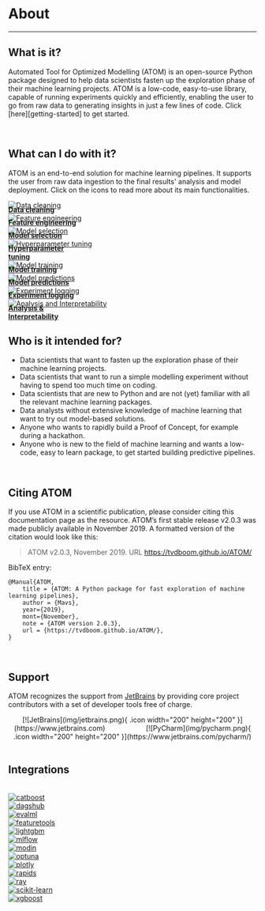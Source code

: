 # About
-------

## What is it?

Automated Tool for Optimized Modelling (ATOM) is an open-source
Python package designed to help data scientists fasten up the
exploration phase of their machine learning projects. ATOM is a
low-code, easy-to-use library, capable of running experiments
quickly and efficiently, enabling the user to go from raw data
to generating insights in just a few lines of code. Click
[here][getting-started] to get started.

<br>

## What can I do with it?

ATOM is an end-to-end solution for machine learning pipelines. It supports
the user from raw data ingestion to the final results' analysis and model
deployment. Click on the icons to read more about its main functionalities.

<div class="row">
  <div class="column">
    <div class="icon">
      <a href="../user_guide/data_cleaning" draggable="false">
        <img src="../img/icons/icon_1.svg" alt="Data cleaning" draggable="false">
        <figcaption style="margin-top: -8px"><strong>Data cleaning</strong></figcaption>
      </a>
    </div>
  </div>
  <div class="column">
    <div class="icon">
      <a href="../user_guide/feature_engineering" draggable="false">
          <img src="../img/icons/icon_2.svg" alt="Feature engineering" draggable="false">
          <figcaption style="margin-top: -8px"><strong>Feature engineering</strong></figcaption>
      </a>
    </div>
  </div>
  <div class="column">
    <div class="icon">
      <a href="../user_guide/models" draggable="false">
        <img src="../img/icons/icon_3.svg" alt="Model selection" draggable="false">
        <figcaption style="margin-top: -8px"><strong>Model selection</strong></figcaption>
      </a>
    </div>
  </div>
  <div class="column">
    <div class="icon">
      <a href="../user_guide/training/#hyperparameter-tuning" draggable="false">
        <img src="../img/icons/icon_4.svg" alt="Hyperparameter tuning" draggable="false">
        <figcaption style="margin-top: -8px"><strong>Hyperparameter<br>tuning</strong></figcaption>
      </a>
    </div>
  </div>
</div>
<div class="row">
  <div class="column">
    <div class="icon">
      <a href="../user_guide/training" draggable="false">
        <img src="../img/icons/icon_5.svg" alt="Model training" draggable="false">
        <figcaption style="margin-top: -8px"><strong>Model training</strong></figcaption>
      </a>
    </div>
  </div>
  <div class="column">
    <div class="icon">
      <a href="../user_guide/predicting" draggable="false">
        <img src="../img/icons/icon_6.svg" alt="Model predictions" draggable="false">
        <figcaption style="margin-top: -8px"><strong>Model predictions</strong></figcaption>
      </a>
    </div>
  </div>
  <div class="column">
    <div class="icon">
      <a href="../user_guide/logging" draggable="false">
        <img src="../img/icons/icon_7.svg" alt="Experiment logging" draggable="false">
        <figcaption style="margin-top: -8px"><strong>Experiment logging</strong></figcaption>
      </a>
    </div>
  </div>
  <div class="column">
    <div class="icon">
      <a href="../user_guide/plots" draggable="false">
        <img src="../img/icons/icon_8.svg" alt="Analysis and Interpretability" draggable="false">
        <figcaption style="margin-top: -8px"><strong>Analysis &<br>Interpretability</strong></figcaption>
      </a>
    </div>
  </div>
</div>


## Who is it intended for?

* Data scientists that want to fasten up the exploration phase of their machine
  learning projects.
* Data scientists that want to run a simple modelling experiment without having
  to spend too much time on coding.
* Data scientists that are new to Python and are not (yet) familiar with all
  the relevant machine learning packages.
* Data analysts without extensive knowledge of machine learning that want to
  try out model-based solutions.
* Anyone who wants to rapidly build a Proof of Concept, for example during a hackathon.
* Anyone who is new to the field of machine learning and wants a low-code,
  easy to learn package, to get started building predictive pipelines.


<br>

## Citing ATOM

If you use ATOM in a scientific publication, please consider citing this
documentation page as the resource. ATOM’s first stable release v2.0.3
was made publicly available in November 2019. A formatted version of the
citation would look like this:

> ATOM v2.0.3, November 2019. URL <https://tvdboom.github.io/ATOM/>

BibTeX entry:

```
@Manual{ATOM,
    title = {ATOM: A Python package for fast exploration of machine learning pipelines},
    author = {Mavs},
    year={2019},
    mont={November},
    note = {ATOM version 2.0.3},
    url = {https://tvdboom.github.io/ATOM/},
}
```

<br>

## Support

ATOM recognizes the support from [JetBrains](http://www.jetbrains.com) by providing
core project contributors with a set of developer tools free of charge.

<div align="center" markdown>
  [![JetBrains](img/jetbrains.png){ .icon width="200" height="200" }](https://www.jetbrains.com)
  &nbsp;&nbsp;&nbsp;&nbsp;&nbsp;&nbsp;&nbsp;&nbsp;&nbsp;&nbsp;&nbsp;&nbsp;&nbsp;&nbsp;&nbsp;&nbsp;&nbsp;&nbsp;&nbsp;
  [![PyCharm](img/pycharm.png){ .icon width="200" height="200" }](https://www.jetbrains.com/pycharm/)
</div>

<br>

## Integrations

<br>

<div class="row">
  <div class="column">
    <div class="logo">
      <a href="../API/models/catb" draggable="false">
        <img src="../img/logos/catboost.png" alt="catboost" draggable="false">
      </a>
    </div>
  </div>
  <div class="column">
    <div class="logo">
      <a href="../user_guide/logging/#tracking" draggable="false">
        <img src="../img/logos/dagshub.png" alt="dagshub" draggable="false">
      </a>
    </div>
  </div>
  <div class="column">
    <div class="logo">
      <a href="../API/ATOM/atomclassifier/#atomclassifier-automl" draggable="false">
        <img src="../img/logos/evalml.png" alt="evalml" draggable="false">
      </a>
    </div>
  </div>
  <div class="column">
    <div class="logo">
      <a href="../user_guide/feature_engineering/#generating-new-features" draggable="false">
        <img src="../img/logos/featuretools.png" alt="featuretools" draggable="false">
      </a>
    </div>
  </div>
</div>
<div class="row">
  <div class="column">
    <div class="logo">
      <a href="../API/models/lgb" draggable="false">
        <img src="../img/logos/lightgbm.png" alt="lightgbm" draggable="false">
      </a>
    </div>
  </div>
  <div class="column">
    <div class="logo">
      <a href="../user_guide/logging/#tracking" draggable="false">
          <img src="../img/logos/mlflow.png" alt="mlflow" draggable="false">
      </a>
    </div>
  </div>
  <div class="column">
    <div class="logo">
      <a href="../user_guide/accelerating/#parallel-context" draggable="false">
        <img src="../img/logos/modin.png" alt="modin" draggable="false">
      </a>
    </div>
  </div>
  <div class="column">
    <div class="logo">
      <a href="../user_guide/training/#hyperparameter-tuning" draggable="false">
        <img src="../img/logos/optuna.png" alt="optuna" draggable="false">
      </a>
    </div>
  </div>
</div>
<div class="row">
  <div class="column">
    <div class="logo">
      <a href="../user_guide/plots" draggable="false">
        <img src="../img/logos/plotly.png" alt="plotly" draggable="false">
      </a>
    </div>
  </div>
  <div class="column">
    <div class="logo">
      <a href="../user_guide/accelerating/#gpu-acceleration" draggable="false">
        <img src="../img/logos/rapids.png" alt="rapids" draggable="false">
      </a>
    </div>
  </div>
  <div class="column">
    <div class="logo">
      <a href="../user_guide/accelerating/#parallel-execution" draggable="false">
        <img src="../img/logos/ray.png" alt="ray" draggable="false">
      </a>
    </div>
  </div>
  <div class="column">
    <div class="logo">
      <a href="../user_guide/models" draggable="false">
        <img src="../img/logos/sklearn.png" alt="scikit-learn" draggable="false">
      </a>
    </div>
  </div>
</div>
<div class="row">
  <div class="column">
    <div class="logo">
      <a href="../API/models/xgb" draggable="false">
        <img src="../img/logos/xgboost.png" alt="xgboost" draggable="false">
      </a>
    </div>
  </div>
</div>
